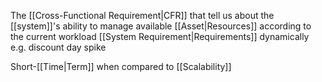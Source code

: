 The [[Cross-Functional Requirement|CFR]] that tell us about the [[system]]'s ability to manage available [[Asset|Resources]] according to the current workload [[System Requirement|Requirements]] dynamically e.g. discount day spike

Short-[[Time|Term]] when compared to [[Scalability]]
